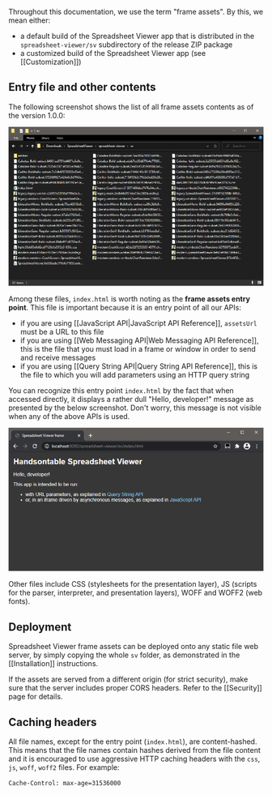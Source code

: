 Throughout this documentation, we use the term "frame assets". By this, we mean either:

- a default build of the Spreadsheet Viewer app that is distributed in the `spreadsheet-viewer/sv` subdirectory of the release ZIP package
- a customized build of the Spreadsheet Viewer app (see [[Customization]])

## Entry file and other contents

The following screenshot shows the list of all frame assets contents as of the version 1.0.0:

![img](./img/frame_assets.png)

Among these files, `index.html` is worth noting as the **frame assets entry point**. This file is important because it is an entry point of all our APIs:

- if you are using [[JavaScript API|JavaScript API Reference]], `assetsUrl` must be a URL to this file
- if you are using [[Web Messaging API|Web Messaging API Reference]], this is the file that you must load in a frame or window in order to send and receive messages
- if you are using [[Query String API|Query String API Reference]], this is the file to which you will add parameters using an HTTP query string

You can recognize this entry point `index.html` by the fact that when accessed directly, it displays a rather dull "Hello, developer!" message as presented by the below screenshot. Don't worry, this message is not visible when any of the above APIs is used.

![img](./img/frame_assets_index_html.png)

Other files include CSS (stylesheets for the presentation layer), JS (scripts for the parser, interpreter, and presentation layers), WOFF and WOFF2 (web fonts).

## Deployment

Spreadsheet Viewer frame assets can be deployed onto any static file web server, by simply copying the whole `sv` folder, as demonstrated in the [[Installation]] instructions.

If the assets are served from a different origin (for strict security), make sure that the server includes proper CORS headers. Refer to the [[Security]] page for details.

## Caching headers

All file names, except for the entry point (`index.html`), are content-hashed. This means that the file names contain hashes derived from the file content and it is encouraged to use aggressive HTTP caching headers with the `css`, `js`, `woff`, `woff2` files. For example:

```
Cache-Control: max-age=31536000
```